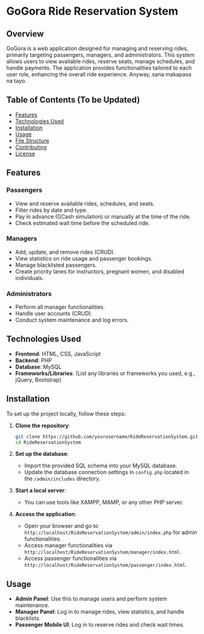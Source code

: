 # GoGora Ride Reservation System 

## Overview
GoGora is a web application designed for managing and reserving rides, primarily targeting passengers, managers, and administrators.
This system allows users to view available rides, reserve seats, manage schedules, and handle payments. 
The application provides functionalities tailored to each user role, enhancing the overall ride experience.
Anyway, sana makapasa na tayo. 

## Table of Contents (To be Updated) 
- [Features](#features)
- [Technologies Used](#technologies-used)
- [Installation](#installation)
- [Usage](#usage)
- [File Structure](#file-structure)
- [Contributing](#contributing)
- [License](#license)

## Features
### Passengers
- View and reserve available rides, schedules, and seats.
- Filter rides by date and type.
- Pay in advance (GCash simulation) or manually at the time of the ride.
- Check estimated wait time before the scheduled ride.

### Managers
- Add, update, and remove rides (CRUD).
- View statistics on ride usage and passenger bookings.
- Manage blacklisted passengers.
- Create priority lanes for instructors, pregnant women, and disabled individuals.

### Administrators
- Perform all manager functionalities.
- Handle user accounts (CRUD).
- Conduct system maintenance and log errors.

## Technologies Used
- **Frontend**: HTML, CSS, JavaScript
- **Backend**: PHP
- **Database**: MySQL
- **Frameworks/Libraries**: (List any libraries or frameworks you used, e.g., jQuery, Bootstrap)

## Installation
To set up the project locally, follow these steps:

1. **Clone the repository**:
    ```bash
    git clone https://github.com/yourusername/RideReservationSystem.git
    cd RideReservationSystem
    ```

2. **Set up the database**:
   - Import the provided SQL schema into your MySQL database.
   - Update the database connection settings in `config.php` located in the `/admin/includes` directory.

3. **Start a local server**:
   - You can use tools like XAMPP, MAMP, or any other PHP server.

4. **Access the application**:
   - Open your browser and go to `http://localhost/RideReservationSystem/admin/index.php` for admin functionalities.
   - Access manager functionalities via `http://localhost/RideReservationSystem/manager/index.html`.
   - Access passenger functionalities via `http://localhost/RideReservationSystem/passenger/index.html`.

## Usage
- **Admin Panel**: Use this to manage users and perform system maintenance.
- **Manager Panel**: Log in to manage rides, view statistics, and handle blacklists.
- **Passenger Mobile UI**: Log in to reserve rides and check wait times.


